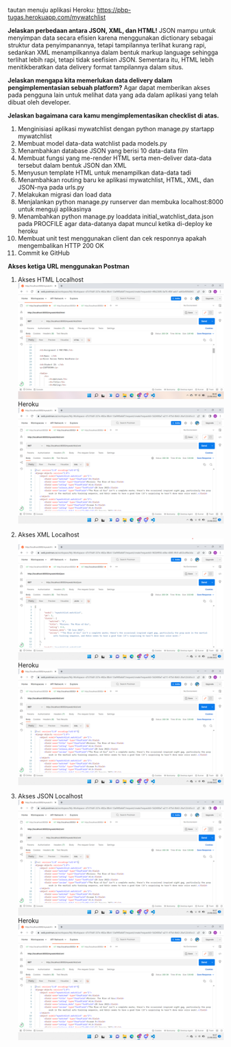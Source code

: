 tautan menuju aplikasi Heroku: https://pbp-tugas.herokuapp.com/mywatchlist

**Jelaskan perbedaan antara JSON, XML, dan HTML!**
JSON mampu untuk menyimpan data secara efisien karena menggunakan dictionary sebagai struktur data penyimpanannya, tetapi tampilannya terlihat kurang rapi, sedankan XML menampilkannya dalam bentuk markup language sehingga terlihat lebih rapi, tetapi tidak seefisien JSON. Sementara itu, HTML lebih menitikberatkan data delivery format tampilannya dalam situs.

**Jelaskan mengapa kita memerlukan data delivery dalam pengimplementasian sebuah platform?**
Agar dapat memberikan akses pada pengguna lain untuk melihat data yang ada dalam aplikasi yang telah dibuat oleh developer.

**Jelaskan bagaimana cara kamu mengimplementasikan checklist di atas.**
1. Menginisiasi aplikasi mywatchlist dengan python manage.py startapp mywatchlist
2. Membuat model data-data watchlist pada models.py
3. Menambahkan database JSON yang berisi 10 data-data film
4. Membuat fungsi yang me-render HTML serta men-deliver data-data tersebut dalam bentuk JSON dan XML
5. Menyusun template HTML untuk menampilkan data-data tadi
6. Menambahkan routing baru ke aplikasi mywatchlist, HTML, XML, dan JSON-nya pada urls.py
7. Melakukan migrasi dan load data
8. Menjalankan python manage.py runserver dan membuka localhost:8000 untuk menguji aplikasinya
9. Menambahkan python manage.py loaddata initial_watchlist_data.json pada PROCFILE agar data-datanya dapat muncul ketika di-deploy ke heroku
10. Membuat unit test menggunakan client dan cek responnya apakah mengembalikan HTTP 200 OK
11. Commit ke GitHub

**Akses ketiga URL menggunakan Postman**
1. Akses HTML
Localhost
![HTMLLocalhost](PostmanHTMLLocalhost.png)<br>
Heroku
![HTMLHeroku](PostmanXMLLocalhost.png)

2. Akses XML
Localhost
![XMLLocalhost](PostmanJSONLocalhost.png)<br>
Heroku
![XMLHeroku](PostmanXMLLocalhost.png)

3. Akses JSON
Localhost
![JSONLocalhost](PostmanXMLLocalhost.png)<br>
Heroku
![JSONHeroku](PostmanXMLLocalhost.png)
